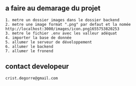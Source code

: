 ## a faire au demarage du projet
    1. metre un dossier images dans le dossier backend
    2. metre une image format ".png" par defaut et la nomée http://localhost:3000/images/icon.png1655753820253
    3. metre le fichier .env avec les valleur adéquat
    4. importer la base de donnée
    5. allumer le serveur de développement
    6. allumer le backend
    7. allumer le fronend

## contact developeur
    crist.degorre@gmail.com